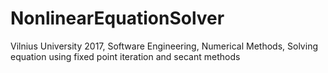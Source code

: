 # NonlinearEquationSolver
Vilnius University 2017, Software Engineering, Numerical Methods, Solving equation using fixed point iteration and secant methods
